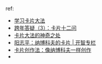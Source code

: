 ref:
- [学习卡片大法](http://www.jianshu.com/p/22881ae374ab)
- [跨年答疑（3）：卡片十二问](https://mp.weixin.qq.com/s?__biz=MzA3MzM0MjUyMQ==&mid=2652149731&idx=1&sn=0bad3be7e35b09a4f05e455572fe10b0&chksm=84f0bcb5b38735a33155e1c0fbbc624f65bede286edc757ce3efe5b0c18d6be5be8081c4ee6e&mpshare=1&scene=1&srcid=1001JdngFZQgx4Hwmy8OZlgD&pass_ticket=1WDZNP%2BwmUip%2Fy5yhnAfeyJGY54deKfVkRI09h2W3ayZKCcCtD1hwdn1NQflHysq#rd)
- [卡片大法的神奇之处](https://mp.weixin.qq.com/s?__biz=MzA4ODM4ODQ3MQ==&mid=2651930895&idx=1&sn=5b447c3c1ba1d6420a1ee5c021220a49&chksm=8bcf0717bcb88e01d28f2f2004b91ae92fa77eb9a865390fb9b95628b4e552507181ce2470c0&mpshare=1&scene=1&srcid=0112tiQBn1ms97AiXWxVpkNE&pass_ticket=1WDZNP%2BwmUip%2Fy5yhnAfeyJGY54deKfVkRI09h2W3ayZKCcCtD1hwdn1NQflHysq#rd)
- [阳志平：纳博科夫的卡片 | 开智专栏 ](https://mp.weixin.qq.com/s?__biz=MzA4ODM4ODQ3MQ==&mid=400463582&idx=1&sn=e086b5683afe81c33a9cf1e2ae29aca8&mpshare=1&scene=1&srcid=1001V7ZsoWUD6WOWDOgimveR&pass_ticket=1WDZNP%2BwmUip%2Fy5yhnAfeyJGY54deKfVkRI09h2W3ayZKCcCtD1hwdn1NQflHysq#rd)
- [卡片创作法：像纳博科夫一样创作](https://mp.weixin.qq.com/s?__biz=MzI1NjQ5NzM2Ng==&mid=2247485303&idx=1&sn=f639751c87ad610afbb271aff473bbcd&chksm=ea2484cedd530dd808cd9cd1c762353086340f66d34872c95583a260eb236dd603cf79249a08&mpshare=1&scene=1&srcid=1001OdmS5ZVZw6IcznezThAZ&pass_ticket=1WDZNP%2BwmUip%2Fy5yhnAfeyJGY54deKfVkRI09h2W3ayZKCcCtD1hwdn1NQflHysq#rd)
- []()
